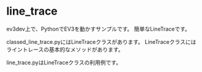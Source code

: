 # line_trace
ev3dev上で、PythonでEV3を動かすサンプルです。
簡単なLineTraceです。

classed_line_trace.pyにはLineTraceクラスがあります。
LineTraceクラスにはライントレースの基本的なメソッドがあります。

line_trace.pyはLineTraceクラスの利用例です。
